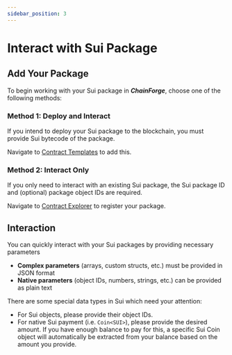 ```yaml
---
sidebar_position: 3
---
```


# Interact with Sui Package

## Add Your Package

To begin working with your Sui package in **_ChainForge_**, choose one of the following methods:

### Method 1: Deploy and Interact

If you intend to deploy your Sui package to the blockchain, you must provide Sui bytecode of the package.

Navigate to [Contract Templates](https://tranquanghuy7198.github.io/chainforge/#/contract-templates) to add this.

### Method 2: Interact Only

If you only need to interact with an existing Sui package, the Sui package ID and (optional) package object IDs are required.

Navigate to [Contract Explorer](https://tranquanghuy7198.github.io/chainforge/#/contracts) to register your package.

## Interaction

You can quickly interact with your Sui packages by providing necessary parameters

- **Complex parameters** (arrays, custom structs, etc.) must be provided in JSON format
- **Native parameters** (object IDs, numbers, strings, etc.) can be provided as plain text

There are some special data types in Sui which need your attention:

- For Sui objects, please provide their object IDs.
- For native Sui payment (i.e. `Coin<SUI>`), please provide the desired amount. If you have enough balance to pay for this, a specific Sui Coin object will automatically be extracted from your balance based on the amount you provide.
